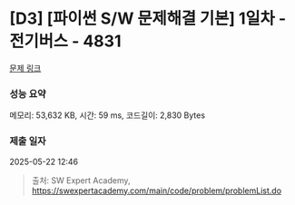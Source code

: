 # [D3] [파이썬 S/W 문제해결 기본] 1일차 - 전기버스 - 4831 

[문제 링크](https://swexpertacademy.com/main/code/problem/problemDetail.do?contestProbId=AWTLS24ao9ADFAVT) 

### 성능 요약

메모리: 53,632 KB, 시간: 59 ms, 코드길이: 2,830 Bytes

### 제출 일자

2025-05-22 12:46



> 출처: SW Expert Academy, https://swexpertacademy.com/main/code/problem/problemList.do